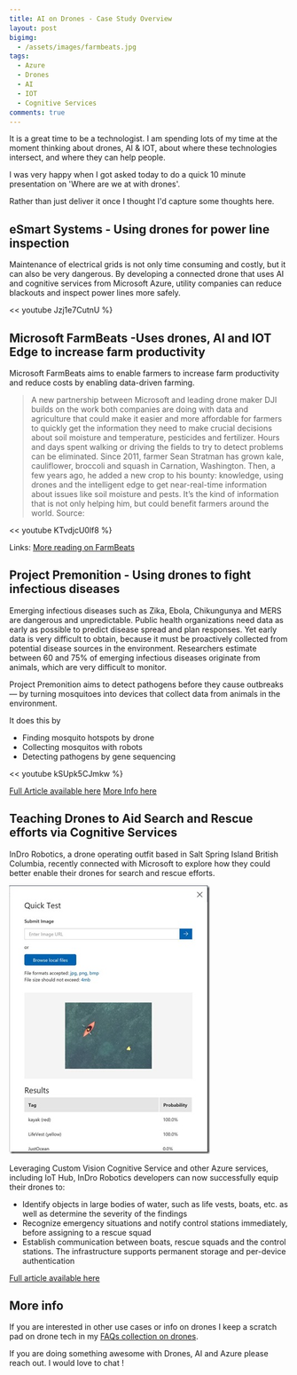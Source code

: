 ```yaml
---
title: AI on Drones - Case Study Overview
layout: post
bigimg:
  - /assets/images/farmbeats.jpg
tags:
  - Azure
  - Drones
  - AI
  - IOT
  - Cognitive Services
comments: true
---
```


It is a great time to be a technologist. I am spending lots of my time at the moment thinking about drones, AI & IOT, about where these technologies intersect, and where they can help people.

I was very happy when I got asked today to do a quick 10 minute presentation on 'Where are we at with drones'.

Rather than just deliver it once I thought I'd capture some thoughts here.

## eSmart Systems - Using drones for power line inspection

Maintenance of electrical grids is not only time consuming and costly, but it can also be very dangerous. By developing a connected drone that uses AI and cognitive services from Microsoft Azure, utility companies can reduce blackouts and inspect power lines more safely. 

<< youtube Jzj1e7CutnU %}

## Microsoft FarmBeats -Uses drones, AI and IOT Edge to increase farm productivity

Microsoft FarmBeats aims to enable farmers to increase farm productivity and reduce costs by enabling data-driven farming.

> A new partnership between Microsoft and leading drone maker DJI builds on the work both companies are doing with data and agriculture that could make it easier and more affordable for farmers to quickly get the information they need to make crucial decisions about soil moisture and temperature, pesticides and fertilizer. Hours and days spent walking or driving the fields to try to detect problems can be eliminated.
> Since 2011, farmer Sean Stratman has grown kale, cauliflower, broccoli and squash in Carnation, Washington. Then, a few years ago, he added a new crop to his bounty: knowledge, using drones and the intelligent edge to get near-real-time information about issues like soil moisture and pests. It’s the kind of information that is not only helping him, but could benefit farmers around the world.
> Source: [](https://news.microsoft.com/transform/farmings-most-important-crop-may-be-the-knowledge-harvested-by-drones-and-the-intelligent-edge/) 

<< youtube KTvdjcU0lf8 %}

Links: 
[More reading on FarmBeats](https://www.microsoft.com/en-us/research/project/farmbeats-iot-agriculture/)

## Project Premonition - Using drones to fight infectious diseases

Emerging infectious diseases such as Zika, Ebola, Chikungunya and MERS are dangerous and unpredictable. Public health organizations need data as early as possible to predict disease spread and plan responses. Yet early data is very difficult to obtain, because it must be proactively collected from potential disease sources in the environment. Researchers estimate between 60 and 75% of emerging infectious diseases originate from animals, which are very difficult to monitor.

Project Premonition aims to detect pathogens before they cause outbreaks — by turning mosquitoes into devices that collect data from animals in the environment. 

It does this by
- Finding mosquito hotspots by drone
- Collecting mosquitos with robots
- Detecting pathogens by gene sequencing

<< youtube kSUpk5CJmkw %}

[Full Article available here](https://www.microsoft.com/en-us/research/project/project-premonition/)
[More Info here](https://www.microsoft.com/en-us/research/video/project-premonition-seeking-to-prevent-disease-outbreaks-extended/)

## Teaching Drones to Aid Search and Rescue efforts via Cognitive Services

InDro Robotics, a drone operating outfit based in Salt Spring Island British Columbia, recently connected with Microsoft to explore how they could better enable their drones for search and rescue efforts.

![Drones aiding search and rescue](./images/InDroRobotics.jpg)

Leveraging Custom Vision Cognitive Service and other Azure services, including IoT Hub, InDro Robotics developers can now successfully equip their drones to:

- Identify objects in large bodies of water, such as life vests, boats, etc. as well as determine the severity of the findings
- Recognize emergency situations and notify control stations immediately, before assigning to a rescue squad
- Establish communication between boats, rescue squads and the control stations. The infrastructure supports permanent storage and per-device authentication

[Full article available here](https://blogs.technet.microsoft.com/canitpro/2017/05/10/teaching-drones-to-aid-search-and-rescue-efforts-via-cognitive-services/)

## More info

If you are interested in other use cases or info on drones I keep a scratch pad on drone tech in my [FAQs collection on drones](https://github.com/adamstephensen/faqs/tree/master/drones).

If you are doing something awesome with Drones, AI and Azure please reach out. I would love to chat !
